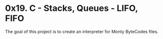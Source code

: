 # 0x19. C - Stacks, Queues - LIFO, FIFO

The goal of this project is to create an interpreter for Monty ByteCodes files.
